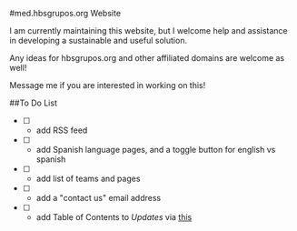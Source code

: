 #med.hbsgrupos.org Website

I am currently maintaining this website, but I welcome help and assistance in developing a sustainable and useful solution.

Any ideas for hbsgrupos.org and other affiliated domains are welcome as well!

Message me if you are interested in working on this!


##To Do List

- [  ] - add RSS feed
- [  ] - add Spanish language pages, and a toggle button for english vs spanish
- [  ] - add list of teams and pages
- [  ] - add a "contact us" email address
- [  ] - add Table of Contents to *Updates* via [this](https://github.com/ghiculescu/jekyll-table-of-contents)
